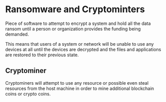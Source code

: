 # Ransomware and Cryptominters

Piece of software to attempt to encrypt a system and hold all the data ransom until a person or organization provides the funding being demanded.

This means that users of a system or network will be unable to use any devices at all until the devices are decrypted and the files and applications are restored to their previous state.

## Cryptominer

Cryptominers will attempt to use any resource or possible even steal resources from the host machine in order to mine additional blockchain coins or crypto coins.